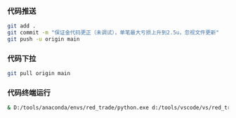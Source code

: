 ### 代码推送

```bash
git add .
git commit -m "保证金代码更正（未调试），单笔最大亏损上升到2.5u，忽视文件更新"
git push -u origin main
```

### 代码下拉

```bash
git pull origin main
```

### 代码终端运行

```bash
& D:/tools/anaconda/envs/red_trade/python.exe d:/tools/vscode/vs/red_trade/rt/real_try_okx.py
```
